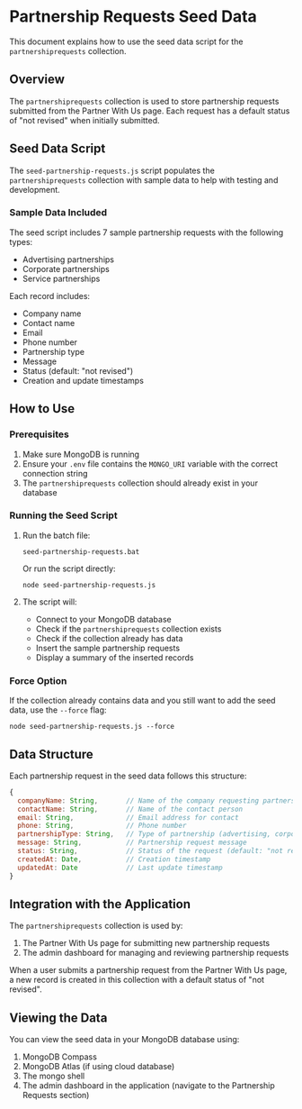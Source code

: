 # Partnership Requests Seed Data

This document explains how to use the seed data script for the `partnershiprequests` collection.

## Overview

The `partnershiprequests` collection is used to store partnership requests submitted from the Partner With Us page. Each request has a default status of "not revised" when initially submitted.

## Seed Data Script

The `seed-partnership-requests.js` script populates the `partnershiprequests` collection with sample data to help with testing and development.

### Sample Data Included

The seed script includes 7 sample partnership requests with the following types:
- Advertising partnerships
- Corporate partnerships
- Service partnerships

Each record includes:
- Company name
- Contact name
- Email
- Phone number
- Partnership type
- Message
- Status (default: "not revised")
- Creation and update timestamps

## How to Use

### Prerequisites

1. Make sure MongoDB is running
2. Ensure your `.env` file contains the `MONGO_URI` variable with the correct connection string
3. The `partnershiprequests` collection should already exist in your database

### Running the Seed Script

1. Run the batch file:
   ```
   seed-partnership-requests.bat
   ```

   Or run the script directly:
   ```
   node seed-partnership-requests.js
   ```

2. The script will:
   - Connect to your MongoDB database
   - Check if the `partnershiprequests` collection exists
   - Check if the collection already has data
   - Insert the sample partnership requests
   - Display a summary of the inserted records

### Force Option

If the collection already contains data and you still want to add the seed data, use the `--force` flag:

```
node seed-partnership-requests.js --force
```

## Data Structure

Each partnership request in the seed data follows this structure:

```javascript
{
  companyName: String,       // Name of the company requesting partnership
  contactName: String,       // Name of the contact person
  email: String,             // Email address for contact
  phone: String,             // Phone number
  partnershipType: String,   // Type of partnership (advertising, corporate, service, other)
  message: String,           // Partnership request message
  status: String,            // Status of the request (default: "not revised")
  createdAt: Date,           // Creation timestamp
  updatedAt: Date            // Last update timestamp
}
```

## Integration with the Application

The `partnershiprequests` collection is used by:

1. The Partner With Us page for submitting new partnership requests
2. The admin dashboard for managing and reviewing partnership requests

When a user submits a partnership request from the Partner With Us page, a new record is created in this collection with a default status of "not revised".

## Viewing the Data

You can view the seed data in your MongoDB database using:

1. MongoDB Compass
2. MongoDB Atlas (if using cloud database)
3. The mongo shell
4. The admin dashboard in the application (navigate to the Partnership Requests section)
